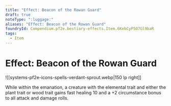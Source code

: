 ```yaml
---
title: "Effect: Beacon of the Rowan Guard"
draft: true
noteType: ":luggage:"
aliases: "Effect: Beacon of the Rowan Guard"
foundryId: Compendium.pf2e.bestiary-effects.Item.6KebCyP5O7Gl9baR
tags:
  - Item
---
```


# Effect: Beacon of the Rowan Guard
![[systems-pf2e-icons-spells-verdant-sprout.webp|150 lp right]]

While within the emanation, a creature with the elemental trait and either the plant trait or wood trait gains fast healing 10 and a +2 circumstance bonus to all attack and damage rolls.
